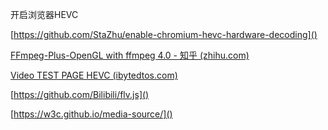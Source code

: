 开启浏览器HEVC

[https://github.com/StaZhu/enable-chromium-hevc-hardware-decoding]()

[FFmpeg-Plus-OpenGL with ffmpeg 4.0 - 知乎 (zhihu.com)](https://zhuanlan.zhihu.com/p/559313629)

[Video TEST PAGE HEVC (ibytedtos.com)](https://lf-tk-sg.ibytedtos.com/obj/tcs-client-sg/resources/video_demo_hevc.html)

[https://github.com/Bilibili/flv.js]()

[https://w3c.github.io/media-source/]()
